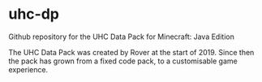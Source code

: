 # uhc-dp
Github repository for the UHC Data Pack for Minecraft: Java Edition

The UHC Data Pack was created by Rover at the start of 2019. Since then the pack has grown from a fixed code pack, to a customisable game experience.
